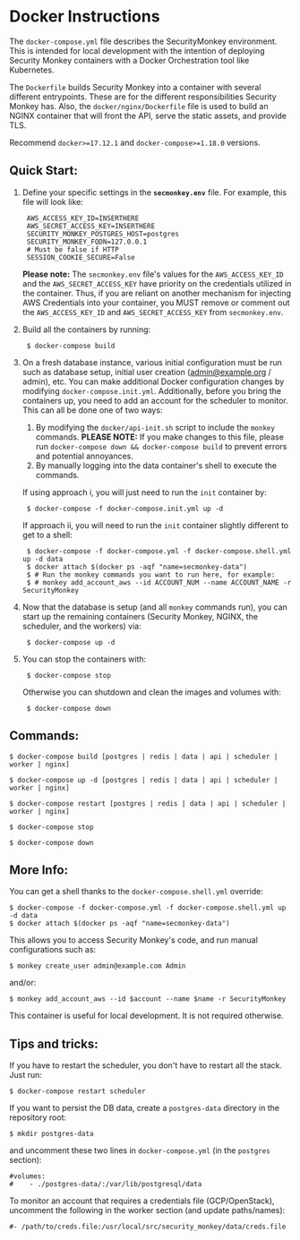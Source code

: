 Docker Instructions
===================

The `docker-compose.yml` file describes the SecurityMonkey environment. This is intended for local development with the intention of deploying Security Monkey containers with a Docker Orchestration tool like Kubernetes.

The `Dockerfile` builds Security Monkey into a container with several different entrypoints. These are for the different responsibilities Security Monkey has. Also, the `docker/nginx/Dockerfile` file is used to build an NGINX container that will front the API, serve the static assets, and provide TLS.

Recommend `docker>=17.12.1` and `docker-compose>=1.18.0` versions.

Quick Start:
------------

1. Define your specific settings in the **`secmonkey.env`** file. For example, this file will look like:

        AWS_ACCESS_KEY_ID=INSERTHERE
        AWS_SECRET_ACCESS_KEY=INSERTHERE
        SECURITY_MONKEY_POSTGRES_HOST=postgres
        SECURITY_MONKEY_FQDN=127.0.0.1
        # Must be false if HTTP
        SESSION_COOKIE_SECURE=False

    **Please note:** The `secmonkey.env` file's values for the `AWS_ACCESS_KEY_ID` and the `AWS_SECRET_ACCESS_KEY` have priority on the credentials utilized in the container.
    Thus, if you are reliant on another mechanism for injecting AWS Credentials into your container, you MUST remove or comment out the `AWS_ACCESS_KEY_ID` and `AWS_SECRET_ACCESS_KEY`
    from `secmonkey.env`.

1. Build all the containers by running:

        $ docker-compose build

3. On a fresh database instance, various initial configuration must be run such as database setup, initial user creation (<admin@example.org> / admin), etc.
You can make additional Docker configuration changes by modifying `docker-compose.init.yml`. Additionally, before you bring the containers up,
you need to add an account for the scheduler to monitor. This can all be done one of two ways:
    1. By modifying the `docker/api-init.sh` script to include the `monkey` commands. **PLEASE NOTE:** If you make changes to this file,
       please run `docker-compose down && docker-compose build` to prevent errors and potential annoyances.
    1. By manually logging into the data container's shell to execute the commands.

    If using approach i, you will just need to run the `init` container by:

        $ docker-compose -f docker-compose.init.yml up -d

    If approach ii, you will need to run the `init` container slightly different to get to a shell:

        $ docker-compose -f docker-compose.yml -f docker-compose.shell.yml up -d data
        $ docker attach $(docker ps -aqf "name=secmonkey-data")
        $ # Run the monkey commands you want to run here, for example:
        $ # monkey add_account_aws --id ACCOUNT_NUM --name ACCOUNT_NAME -r SecurityMonkey

1. Now that the database is setup (and all `monkey` commands run), you can start up the remaining containers (Security Monkey, NGINX, the scheduler, and the workers) via:

        $ docker-compose up -d

1. You can stop the containers with:

        $ docker-compose stop

    Otherwise you can shutdown and clean the images and volumes with:

        $ docker-compose down

Commands:
---------

    $ docker-compose build [postgres | redis | data | api | scheduler | worker | nginx]

    $ docker-compose up -d [postgres | redis | data | api | scheduler | worker | nginx]

    $ docker-compose restart [postgres | redis | data | api | scheduler | worker | nginx]

    $ docker-compose stop

    $ docker-compose down

More Info:
----------

You can get a shell thanks to the `docker-compose.shell.yml` override:

    $ docker-compose -f docker-compose.yml -f docker-compose.shell.yml up -d data
    $ docker attach $(docker ps -aqf "name=secmonkey-data")

This allows you to access Security Monkey's code, and run manual configurations such as:

    $ monkey create_user admin@example.com Admin

and/or:

    $ monkey add_account_aws --id $account --name $name -r SecurityMonkey

This container is useful for local development. It is not required otherwise.

Tips and tricks:
----------------

If you have to restart the scheduler, you don't have to restart all the stack. Just run:

    $ docker-compose restart scheduler

If you want to persist the DB data, create a `postgres-data` directory in the repository root:

    $ mkdir postgres-data

and uncomment these two lines in `docker-compose.yml` (in the `postgres` section):

    #volumes:
    #    - ./postgres-data/:/var/lib/postgresql/data

To monitor an account that requires a credentials file (GCP/OpenStack), uncomment the following in the worker section (and update paths/names):

    #- /path/to/creds.file:/usr/local/src/security_monkey/data/creds.file
